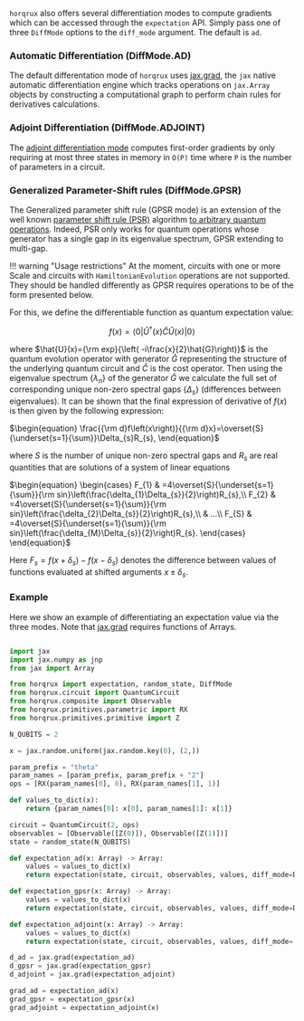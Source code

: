 `horqrux` also offers several differentiation modes to compute gradients which can be accessed through the
`expectation` API. Simply pass one of three `DiffMode` options to the `diff_mode` argument.
The default is `ad`.

### Automatic Differentiation (DiffMode.AD)
The default differentation mode of `horqrux` uses [jax.grad](https://docs.jax.dev/en/latest/_autosummary/jax.grad.html), the `jax` native automatic differentiation engine which tracks operations on `jax.Array` objects by constructing a computational graph to perform chain rules for derivatives calculations.

### Adjoint Differentiation (DiffMode.ADJOINT)
The [adjoint differentiation mode](https://arxiv.org/abs/2009.02823) computes first-order gradients by only requiring at most three states in memory in `O(P)` time where `P` is the number of parameters in a circuit.

### Generalized Parameter-Shift rules (DiffMode.GPSR)
The Generalized parameter shift rule (GPSR mode) is an extension of the well known [parameter shift rule (PSR)](https://arxiv.org/abs/1811.11184) algorithm [to arbitrary quantum operations](https://arxiv.org/abs/2108.01218). Indeed, PSR only works for quantum operations whose generator has a single gap in its eigenvalue spectrum, GPSR extending to multi-gap.

!!! warning "Usage restrictions"
    At the moment, circuits with one or more Scale and circuits with `HamiltonianEvolution` operations are not supported.
    They should be handled differently as GPSR requires operations to be of the form presented below.

For this, we define the differentiable function as quantum expectation value:

$$
f(x) = \left\langle 0\right|\hat{U}^{\dagger}(x)\hat{C}\hat{U}(x)\left|0\right\rangle
$$

where $\hat{U}(x)={\rm exp}{\left( -i\frac{x}{2}\hat{G}\right)}$ is the quantum evolution operator with generator $\hat{G}$ representing the structure of the underlying quantum circuit and $\hat{C}$ is the cost operator. Then using the eigenvalue spectrum $\left\{ \lambda_n\right\}$ of the generator $\hat{G}$ we calculate the full set of corresponding unique non-zero spectral gaps $\left\{ \Delta_s\right\}$ (differences between eigenvalues). It can be shown that the final expression of derivative of $f(x)$ is then given by the following expression:

$\begin{equation}
\frac{{\rm d}f\left(x\right)}{{\rm d}x}=\overset{S}{\underset{s=1}{\sum}}\Delta_{s}R_{s},
\end{equation}$

where $S$ is the number of unique non-zero spectral gaps and $R_s$ are real quantities that are solutions of a system of linear equations

$\begin{equation}
\begin{cases}
F_{1} & =4\overset{S}{\underset{s=1}{\sum}}{\rm sin}\left(\frac{\delta_{1}\Delta_{s}}{2}\right)R_{s},\\
F_{2} & =4\overset{S}{\underset{s=1}{\sum}}{\rm sin}\left(\frac{\delta_{2}\Delta_{s}}{2}\right)R_{s},\\
 & ...\\
F_{S} & =4\overset{S}{\underset{s=1}{\sum}}{\rm sin}\left(\frac{\delta_{M}\Delta_{s}}{2}\right)R_{s}.
\end{cases}
\end{equation}$

Here $F_s=f(x+\delta_s)-f(x-\delta_s)$ denotes the difference between values of functions evaluated at shifted arguments $x\pm\delta_s$.


### Example

Here we show an example of differentiating an expectation value via the three modes.
Note that [jax.grad](https://docs.jax.dev/en/latest/_autosummary/jax.grad.html) requires functions of Arrays.

```python exec="on" source="material-block" html="1"

import jax
import jax.numpy as jnp
from jax import Array

from horqrux import expectation, random_state, DiffMode
from horqrux.circuit import QuantumCircuit
from horqrux.composite import Observable
from horqrux.primitives.parametric import RX
from horqrux.primitives.primitive import Z

N_QUBITS = 2

x = jax.random.uniform(jax.random.key(0), (2,))

param_prefix = "theta"
param_names = [param_prefix, param_prefix + "2"]
ops = [RX(param_names[0], 0), RX(param_names[1], 1)]

def values_to_dict(x):
    return {param_names[0]: x[0], param_names[1]: x[1]}

circuit = QuantumCircuit(2, ops)
observables = [Observable([Z(0)]), Observable([Z(1)])]
state = random_state(N_QUBITS)

def expectation_ad(x: Array) -> Array:
    values = values_to_dict(x)
    return expectation(state, circuit, observables, values, diff_mode=DiffMode.AD).sum()

def expectation_gpsr(x: Array) -> Array:
    values = values_to_dict(x)
    return expectation(state, circuit, observables, values, diff_mode=DiffMode.GPSR).sum()

def expectation_adjoint(x: Array) -> Array:
    values = values_to_dict(x)
    return expectation(state, circuit, observables, values, diff_mode= DiffMode.ADJOINT).sum()

d_ad = jax.grad(expectation_ad)
d_gpsr = jax.grad(expectation_gpsr)
d_adjoint = jax.grad(expectation_adjoint)

grad_ad = expectation_ad(x)
grad_gpsr = expectation_gpsr(x)
grad_adjoint = expectation_adjoint(x)

```

